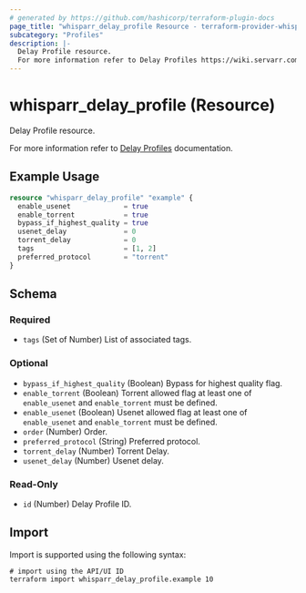 ```yaml
---
# generated by https://github.com/hashicorp/terraform-plugin-docs
page_title: "whisparr_delay_profile Resource - terraform-provider-whisparr"
subcategory: "Profiles"
description: |-
  Delay Profile resource.
  For more information refer to Delay Profiles https://wiki.servarr.com/whisparr/settings#delay-profiles documentation.
---
```


# whisparr_delay_profile (Resource)

<!-- subcategory:Profiles -->Delay Profile resource.
For more information refer to [Delay Profiles](https://wiki.servarr.com/whisparr/settings#delay-profiles) documentation.

## Example Usage

```terraform
resource "whisparr_delay_profile" "example" {
  enable_usenet             = true
  enable_torrent            = true
  bypass_if_highest_quality = true
  usenet_delay              = 0
  torrent_delay             = 0
  tags                      = [1, 2]
  preferred_protocol        = "torrent"
}
```

<!-- schema generated by tfplugindocs -->
## Schema

### Required

- `tags` (Set of Number) List of associated tags.

### Optional

- `bypass_if_highest_quality` (Boolean) Bypass for highest quality flag.
- `enable_torrent` (Boolean) Torrent allowed flag at least one of `enable_usenet` and `enable_torrent` must be defined.
- `enable_usenet` (Boolean) Usenet allowed flag at least one of `enable_usenet` and `enable_torrent` must be defined.
- `order` (Number) Order.
- `preferred_protocol` (String) Preferred protocol.
- `torrent_delay` (Number) Torrent Delay.
- `usenet_delay` (Number) Usenet delay.

### Read-Only

- `id` (Number) Delay Profile ID.

## Import

Import is supported using the following syntax:

```shell
# import using the API/UI ID
terraform import whisparr_delay_profile.example 10
```
